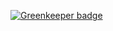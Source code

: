 
[![Greenkeeper badge](https://badges.greenkeeper.io/huos3203/iRNApp.svg)](https://greenkeeper.io/)
